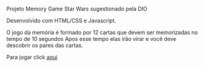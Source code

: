 Projeto Memory Game Star Wars sugestionado pela DIO

Desenvolvido com HTML/CSS e Javascript.

O jogo da memória é formado por 12 cartas que devem ser memorizadas no tempo de 10 segundos
Apos esse tempo elas irão virar e você deve descobrir os pares das cartas.

Para jogar click <a href="https://pamelamarinho.github.io/memory-game/" target="blanket">aqui</a>

